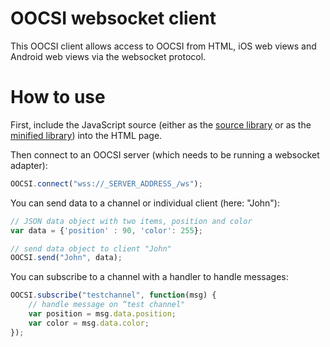 # OOCSI websocket client

This OOCSI client allows access to OOCSI from HTML, iOS web views and Android web views via the websocket protocol. 

# How to use

First, include the JavaScript source (either as the [source library](https://github.com/iddi/oocsi-websocket/blob/master/dist/oocsi-web.js) or as the [minified library](https://github.com/iddi/oocsi-websocket/blob/master/dist/oocsi-web.min.js)) into the HTML page.

Then connect to an OOCSI server (which needs to be running a websocket adapter):

```javascript
OOCSI.connect("wss://_SERVER_ADDRESS_/ws");
```
 

You can send data to a channel or individual client (here: "John"): 

```javascript
// JSON data object with two items, position and color
var data = {'position' : 90, 'color': 255};

// send data object to client "John"
OOCSI.send("John", data);
```

You can subscribe to a channel with a handler to handle messages:

```javascript
OOCSI.subscribe("testchannel", function(msg) {
	// handle message on “test channel"
	var position = msg.data.position;
	var color = msg.data.color;
});
```
